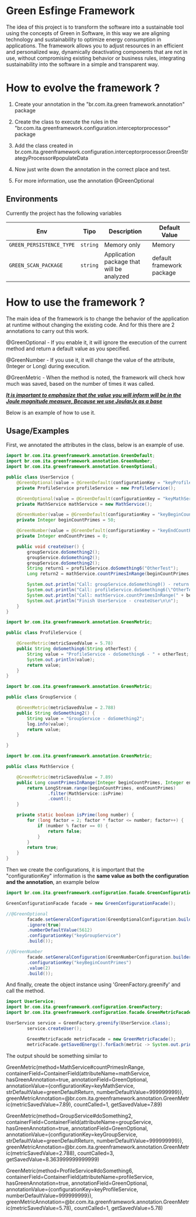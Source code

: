 # Green Esfinge Framework
The idea of this project is to transform the software into a sustainable tool using the concepts of Green in Software, in this way we are aligning technology and sustainability to optimize energy consumption in applications. The framework allows you to adjust resources in an efficient and personalized way, dynamically deactivating components that are not in use, without compromising existing behavior or business rules, integrating sustainability into the software in a simple and transparent way.

# How to evolve the framework ?

1. Create your annotation in the "br.com.ita.green framework.annotation" package

2. Create the class to execute the rules in the "br.com.ita.greenframework.configuration.interceptorprocessor" package

3. Add the class created in br.com.ita.greenframework.configuration.interceptorprocessor.GreenStrategyProcessor#populateData

4. Now just write down the annotation in the correct place and test.

5. For more information, use the annotation @GreenOptional

## Environments

Currently the project has the following variables

| Env                      | Tipo     | Description                               | Default Value             |
|--------------------------|----------|-------------------------------------------|---------------------------|
| `GREEN_PERSISTENCE_TYPE` | `string` | Memory only                               | Memory                    | 
| `GREEN_SCAN_PACKAGE`     | `string` | Application package that will be analyzed | default framework package |

# How to use the framework ?

The main idea of the framework is to change the behavior of the application at runtime without changing the existing code. And for this there are 2 annotations to carry out this work.

@GreenOptional - If you enable it, it will ignore the execution of the current method and return a default value as you specified.

@GreenNumber - If you use it, it will change the value of the attribute, (Integer or Long) during execution.

@GreenMetric - When the method is noted, the framework will check how much was saved, based on the number of times it was called.

<ins>**_It is important to emphasize that the value you will inform will be in the Joule magnitude measure, Because we use [JoularJx](https://www.noureddine.org/research/joular/joularjx) as a base_**</ins>


Below is an example of how to use it.


## Usage/Examples

First, we annotated the attributes in the class, below is an example of use.

```java
import br.com.ita.greenframework.annotation.GreenDefault;
import br.com.ita.greenframework.annotation.GreenNumber;
import br.com.ita.greenframework.annotation.GreenOptional;

public class UserService {
    @GreenOptional(value = @GreenDefault(configurationKey = "keyProfileService"))
    private ProfileService profileService = new ProfileService();

    @GreenOptional(value = @GreenDefault(configurationKey = "keyMathService"))
    private MathService mathService = new MathService();

    @GreenNumber(value = @GreenDefault(configurationKey = "keyBeginCountPrimes"))
    private Integer beginCountPrimes = 50;

    @GreenNumber(value = @GreenDefault(configurationKey = "keyEndCountPrimes"))
    private Integer endCountPrimes = 0;

    public void createUser() {
        groupService.doSomething2();
        groupService.doSomething2();
        groupService.doSomething2();
        String return1 = profileService.doSomething6("OtherTest");
        Long return2 = mathService.countPrimesInRange(beginCountPrimes, endCountPrimes);

        System.out.println("Call: groupService.doSomething0() - return: void");
        System.out.println("Call: profileService.doSomething6(\"OtherTest\") - return: " + return1);
        System.out.println("Call: mathService.countPrimesInRange(" + beginCountPrimes + ", " + endCountPrimes + ") - return: " + return2);
        System.out.println("Finish UserService - createUser\n\n");
    }
}

import br.com.ita.greenframework.annotation.GreenMetric;

public class ProfileService {

    @GreenMetric(metricSavedValue = 5.78)
    public String doSomething6(String otherTest) {
        String value = "ProfileService - doSomething6 - " + otherTest;
        System.out.println(value);
        return value;
    }
}

import br.com.ita.greenframework.annotation.GreenMetric;

public class GroupService {

    @GreenMetric(metricSavedValue = 2.788)
    public String doSomething2() {
        String value = "GroupService - doSomething2";
        log.info(value);
        return value;
    }

}

import br.com.ita.greenframework.annotation.GreenMetric;

public class MathService {

    @GreenMetric(metricSavedValue = 7.89)
    public Long countPrimesInRange(Integer beginCountPrimes, Integer endCountPrimes) {
        return LongStream.range(beginCountPrimes, endCountPrimes)
                .filter(MathService::isPrime)
                .count();
    }

    private static boolean isPrime(long number) {
        for (long factor = 2; factor * factor <= number; factor++) {
            if (number % factor == 0) {
                return false;
            }
        }
        return true;
    }
}

```
Then we create the configurations, it is important that the "configurationKey" information is the **same value as both the configuration and the annotation**, an example below

```java
import br.com.ita.greenframework.configuration.facade.GreenConfigurationFacade;

GreenConfigurationFacade facade = new GreenConfigurationFacade();

//@GreenOptional
        facade.setGeneralConfiguration(GreenOptionalConfiguration.builder()
        .ignore(true)
        .numberDefaultValue(5612)
        .configurationKey("keyGroupService")
        .build());

//@GreenNumber
        facade.setGeneralConfiguration(GreenNumberConfiguration.builder()
        .configurationKey("keyBeginCountPrimes")
        .value(2)
        .build());
```
And finally, create the object instance using 'GreenFactory.greenify' and call the method.

```java
import UserService;
import br.com.ita.greenframework.configuration.GreenFactory;
import br.com.ita.greenframework.configuration.facade.GreenMetricFacade;

UserService service = GreenFactory.greenify(UserService.class);
        service.createUser();

        GreenMetricFacade metricFacade = new GreenMetricFacade();
        metricFacade.getSavedEnergy().forEach(metric -> System.out.println(metric.toString()));
```
The output should be something similar to

GreenMetric(method=MathService#countPrimesInRange, containerField=ContainerField(attributeName=mathService, hasGreenAnnotation=true, annotationField=GreenOptional, annotationValue={configurationKey=keyMathService, strDefaultValue=greenDefaultReturn, numberDefaultValue=999999999}), greenMetricAnnotation=@br.com.ita.greenframework.annotation.GreenMetric(metricSavedValue=7.89), countCalled=1, getSavedValue=7.89)


GreenMetric(method=GroupService#doSomething2, containerField=ContainerField(attributeName=groupService, hasGreenAnnotation=true, annotationField=GreenOptional, annotationValue={configurationKey=keyGroupService, strDefaultValue=greenDefaultReturn, numberDefaultValue=999999999}), greenMetricAnnotation=@br.com.ita.greenframework.annotation.GreenMetric(metricSavedValue=2.788), countCalled=3, getSavedValue=8.363999999999999)


GreenMetric(method=ProfileService#doSomething6, containerField=ContainerField(attributeName=profileService, hasGreenAnnotation=true, annotationField=GreenOptional, annotationValue={configurationKey=keyProfileService, numberDefaultValue=999999999}), greenMetricAnnotation=@br.com.ita.greenframework.annotation.GreenMetric(metricSavedValue=5.78), countCalled=1, getSavedValue=5.78)
